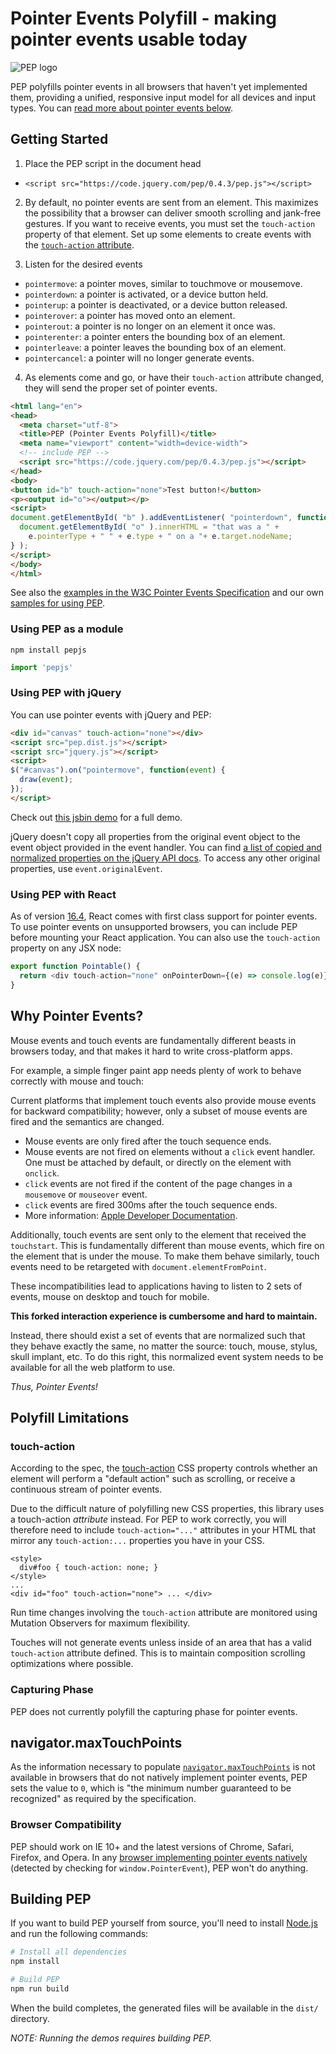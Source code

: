 # Pointer Events Polyfill - making pointer events usable today

![PEP logo](pep-logo-shield.png)

PEP polyfills pointer events in all browsers that haven't yet implemented them, providing a unified, responsive input model for all devices and input types. You can [read more about pointer events below](#why-pointer-events).

## Getting Started

1. Place the PEP script in the document head
  - `<script src="https://code.jquery.com/pep/0.4.3/pep.js"></script>`

2. By default, no pointer events are sent from an element. This maximizes the possibility that a browser can deliver smooth scrolling and jank-free gestures. If you want to receive events, you must set the `touch-action` property of that element. Set up some elements to create events with the [`touch-action` attribute](http://www.w3.org/TR/pointerevents/#the-touch-action-css-property).

3. Listen for the desired events
  - `pointermove`: a pointer moves, similar to touchmove or mousemove.
  - `pointerdown`: a pointer is activated, or a device button held.
  - `pointerup`: a pointer is deactivated, or a device button released.
  - `pointerover`: a pointer has moved onto an element.
  - `pointerout`: a pointer is no longer on an element it once was.
  - `pointerenter`: a pointer enters the bounding box of an element.
  - `pointerleave`: a pointer leaves the bounding box of an element.
  - `pointercancel`: a pointer will no longer generate events.

4. As elements come and go, or have their `touch-action` attribute changed, they will send the proper set of pointer events.

```html
<html lang="en">
<head>
  <meta charset="utf-8">
  <title>PEP (Pointer Events Polyfill)</title>
  <meta name="viewport" content="width=device-width">
  <!-- include PEP -->
  <script src="https://code.jquery.com/pep/0.4.3/pep.js"></script>
</head>
<body>
<button id="b" touch-action="none">Test button!</button>
<p><output id="o"></output></p>
<script>
document.getElementById( "b" ).addEventListener( "pointerdown", function( e ) {
  document.getElementById( "o" ).innerHTML = "that was a " +
    e.pointerType + " " + e.type + " on a "+ e.target.nodeName;
} );
</script>
</body>
</html>
```

See also the [examples in the W3C Pointer Events Specification](http://www.w3.org/TR/pointerevents/#examples) and our own [samples for using PEP](http://jquery.github.io/PEP/).

### Using PEP as a module

```shell
npm install pepjs
```

```javascript
import 'pepjs'
```

### Using PEP with jQuery

You can use pointer events with jQuery and PEP:
```html
<div id="canvas" touch-action="none"></div>
<script src="pep.dist.js"></script>
<script src="jquery.js"></script>
<script>
$("#canvas").on("pointermove", function(event) {
  draw(event);
});
</script>
```
Check out [this jsbin demo](http://jsbin.com/bojumofowa/1/edit?html,css,js,output) for a full demo.

jQuery doesn't copy all properties from the original event object to the event object provided in the event handler. You can find [a list of copied and normalized properties on the jQuery API docs](http://api.jquery.com/category/events/event-object/). To access any other original properties, use `event.originalEvent`.

### Using PEP with React

As of version [16.4](https://reactjs.org/blog/2018/05/23/react-v-16-4.html), React comes with first class support for pointer events. To use pointer events on unsupported browsers, you can include PEP before mounting your React application. You can also use the `touch-action` property on any JSX node:

```js
export function Pointable() {
  return <div touch-action="none" onPointerDown={(e) => console.log(e)} /> 
}
```

## Why Pointer Events?

Mouse events and touch events are fundamentally different beasts in browsers today, and that makes it hard to write cross-platform apps.

For example, a simple finger paint app needs plenty of work to behave correctly with mouse and touch:

Current platforms that implement touch events also provide mouse events for backward compatibility; however, only a subset of mouse events are fired and the semantics are changed.

- Mouse events are only fired after the touch sequence ends.
- Mouse events are not fired on elements without a `click` event handler. One must be attached by default, or directly on the element with `onclick`.
- `click` events are not fired if the content of the page changes in a `mousemove` or `mouseover` event.
- `click` events are fired 300ms after the touch sequence ends.
- More information: [Apple Developer Documentation](http://developer.apple.com/library/safari/#documentation/appleapplications/reference/safariwebcontent/HandlingEvents/HandlingEvents.html).

Additionally, touch events are sent only to the element that received the `touchstart`. This is fundamentally different than mouse events, which fire on the element that is under the mouse. To make them behave similarly, touch events need to be retargeted with `document.elementFromPoint`.

These incompatibilities lead to applications having to listen to 2 sets of events, mouse on desktop and touch for mobile.

**This forked interaction experience is cumbersome and hard to maintain.**

Instead, there should exist a set of events that are normalized such that they behave exactly the same, no matter the source: touch, mouse, stylus, skull implant, etc. To do this right, this normalized event system needs to be available for all the web platform to use.

*Thus, Pointer Events!*

## Polyfill Limitations

### touch-action

According to the spec, the
[touch-action](http://www.w3.org/TR/pointerevents/#the-touch-action-css-property) CSS property controls whether an element will perform a "default action" such as scrolling, or receive a continuous stream of pointer events.

Due to the difficult nature of polyfilling new CSS properties, this library uses a touch-action *attribute* instead. For PEP to work correctly, you will therefore need to include `touch-action="..."` attributes in your HTML that mirror any `touch-action:...` properties you have in your CSS.

```
<style>
  div#foo { touch-action: none; }
</style>
...
<div id="foo" touch-action="none"> ... </div>
```
Run time changes involving the `touch-action` attribute are monitored using Mutation Observers for maximum flexibility.

Touches will not generate events unless inside of an area that has a valid `touch-action` attribute defined. This is to maintain composition scrolling optimizations where possible.

### Capturing Phase

PEP does not currently polyfill the capturing phase for pointer events.

## navigator.maxTouchPoints

As the information necessary to populate [`navigator.maxTouchPoints`](https://www.w3.org/TR/pointerevents/#extensions-to-the-navigator-interface) is not available in browsers that do not natively implement pointer events, PEP sets the value to `0`, which is "the minimum number guaranteed to be recognized" as required by the specification.

### Browser Compatibility

PEP should work on IE 10+ and the latest versions of Chrome, Safari, Firefox, and Opera. In any [browser implementing pointer events natively](http://caniuse.com/#feat=pointer) (detected by checking for `window.PointerEvent`), PEP won't do anything.

## Building PEP

If you want to build PEP yourself from source, you'll need to install [Node.js](https://nodejs.org/en/download/) and run the following commands:

```sh
# Install all dependencies
npm install

# Build PEP
npm run build
```

When the build completes, the generated files will be available in the `dist/` directory.

*NOTE: Running the demos requires building PEP.*
